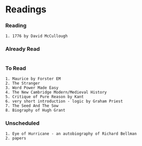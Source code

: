 # Readings
### Reading
  ```
  1. 1776 by David McCullough
  ```

### Already Read
  ```
  ```

### To Read
  ```
  1. Maurice by Forster EM
  2. The Stranger
  3. Word Power Made Easy
  4. The New Cambridge Modern/Medieval History
  5. Critique of Pure Reason by Kant
  6. very short introduction - logic by Graham Priest
  7. The Seed And The Sow
  8. Biography of Hugh Grant
  ```

### Unscheduled
  ```
  1. Eye of Hurricane - an autobiography of Richard Bellman
  2. papers
  ```


